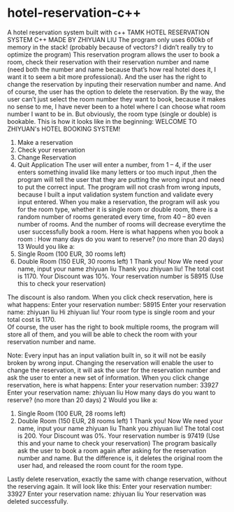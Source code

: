 # hotel-reservation-c++
A hotel reservation system built with c++
TAMK HOTEL RESERVATION SYSTEM C++
MADE BY ZHIYUAN LIU
The program only uses 600kb of memory in the stack! (probably because of vectors? I didn’t really try to optimize the program) 
This reservation program allows the user to book a room, check their reservation with their reservation number and name (need both the number and name because that’s how real hotel does it, I want it to seem a bit more professional). And the user has the right to change the reservation by inputing their reservation number and name. And of course, the user has the option to delete the reservation. By the way, the user can’t just select the room number they want to book, because it makes no sense to me, I have never been to a hotel where I can choose what room number I want to be in. But obviously, the room type (single or double) is bookable.
This is how it looks like in the beginning:
WELCOME TO ZHIYUAN's HOTEL BOOKING SYSTEM!
1. Make a reservation
2. Check your reservation
3. Change Reservation
4. Quit Application
The user will enter a number, from 1 – 4, if the user enters something invalid like many letters or too much input ,then the program will tell the user that they are putting the wrong input and need to put the correct input. The program will not crash from wrong inputs, because I built a input validation system function and validate every input entered.
When you make a reservation, the program will ask you for the room type, whether it is single room or double room, there is a random number of rooms generated every time, from 40 – 80 even number of rooms. And the number of rooms will decrease everytime the user successfully book a room.
Here is what happens when you book a room :
How many days do you want to reserve? (no more than 20 days)
13
Would you like a: 
1. Single Room (100 EUR, 30 rooms left)
2. Double Room (150 EUR, 30 rooms left)
1
Thank you! Now We need your name, input your name 
zhiyuan liu
Thank you zhiyuan liu! The total cost is 1170.
Your Discount was 10%. 
Your reservation number is 58915 (Use this to check your reservation)

The discount is also random.
When you click check reservation, here is what happens:
Enter your reservation number: 58915
Enter your reservation name: zhiyuan liu
Hi zhiyuan liu! Your room type is single room and your total cost is 1170.  
Of course, the user has the right to book multiple rooms, the program will store all of them, and you will be able to check the room with your reservation number and name.

Note: Every input has an input valiation built in, so it will not be easily broken by wrong input.
Changing the reservation will enable the user to change the reservation, it will ask the user for the reservation number and ask the user to enter a new set of information.
When you click change reservation, here is what happens:
Enter your reservation number: 33927
Enter your reservation name: zhiyuan liu
How many days do you want to reserve? (no more than 20 days)
2
Would you like a: 
1. Single Room (100 EUR, 28 rooms left)
2. Double Room (150 EUR, 28 rooms left)
1
Thank you! Now We need your name, input your name 
zhiyuan liu
Thank you zhiyuan liu! The total cost is 200.
Your Discount was 0%. 
Your reservation number is 97419 (Use this and your name to check your reservation)
The program basically ask the user to book a room again after asking for the reservation number and name. But the difference is, it deletes the original room the user had, and released the room count for the room type. 

Lastly delete reservation, exactly the same with change reservation, without the reserving again.
It will look like this:
Enter your reservation number: 33927
Enter your reservation name: zhiyuan liu
Your reservation was deleted successfully.
